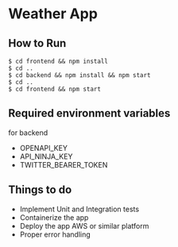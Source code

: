 # Weather App

## How to Run

```shell
$ cd frontend && npm install
$ cd ..
$ cd backend && npm install && npm start
$ cd ..
$ cd frontend && npm start
```

## Required environment variables

for backend

- OPENAPI_KEY
- API_NINJA_KEY
- TWITTER_BEARER_TOKEN

## Things to do

- Implement Unit and Integration tests
- Containerize the app
- Deploy the app AWS or similar platform
- Proper error handling
